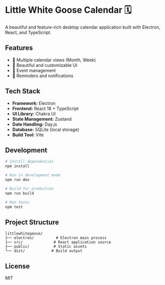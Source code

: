 # Little White Goose Calendar 🗓️

A beautiful and feature-rich desktop calendar application built with Electron, React, and TypeScript.

## Features
- 📅 Multiple calendar views (Month, Week)
- 🎨 Beautiful and customizable UI
- 📝 Event management
- 🔔 Reminders and notifications

## Tech Stack
- **Framework:** Electron
- **Frontend:** React 18 + TypeScript
- **UI Library:** Chakra UI
- **State Management:** Zustand
- **Date Handling:** Day.js
- **Database:** SQLite (local storage)
- **Build Tool:** Vite

## Development
```bash
# Install dependencies
npm install

# Run in development mode
npm run dev

# Build for production
npm run build

# Run tests
npm test
```

## Project Structure
```
littlewhitegoose/
├── electron/          # Electron main process
├── src/              # React application source
├── public/           # Static assets
└── dist/            # Build output
```

## License
MIT